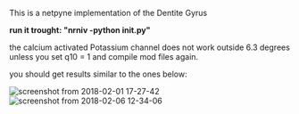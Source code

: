 This is a netpyne implementation of the Dentite Gyrus

**run it trought: "nrniv -python init.py"**

the calcium activated Potassium channel does not work outside 6.3 degrees unless you set q10 = 1 and compile mod files again.

you should get results similar to the ones below:

![screenshot from 2018-02-01 17-27-42](https://user-images.githubusercontent.com/32278395/35865801-a2c28f5c-0b3c-11e8-8611-b45ffb391bc4.png)
![screenshot from 2018-02-06 12-34-06](https://user-images.githubusercontent.com/32278395/35865802-a30f434c-0b3c-11e8-8980-7b5d8760cb7a.png)
